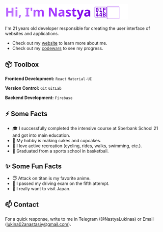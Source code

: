 ### ![Hi, I'm Nastya](./greeting.svg)

I'm 21 years old developer responsible for creating the user interface of websites and applications.

- Check out my [website](#) to learn more about me.
- Check out my [codewars](https://www.codewars.com/users/Anastasia1ukina) to see my progress.

## 📦 Toolbox

**Frontend Development:** `React` `Material-UI`
 
**Version Control:** `Git` `GitLab`

**Backend Development:** `Firebase` 

## ⚡ Some Facts 

- 🎓 I successfully completed the intensive course at Sberbank School 21 and got into main education.
- 🍰 My hobby is making cakes and cupcakes.
- 🚴 I love active recreation (cycling, rides, walks, swimming, etc.).
- 🏀 Graduated from a sports school in basketball.

## ✨ Some Fun Facts 

- 😇 Attack on titan is my favorite anime.
- 🚗 I passed my driving exam on the fifth attempt.
- 🏯 I really want to visit Japan.

## 📫 Contact

For a quick response, write to me in Telegram (@NastyaLukinaa) or Email (lukina02anastasiy@gmail.com).

